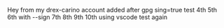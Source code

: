 Hey from my drex-carino account
    added after gpg
    sing=true test
    4th
    5th
    6th with --sign
    7th
    8th
    9th
    10th
    using vscode
    test again